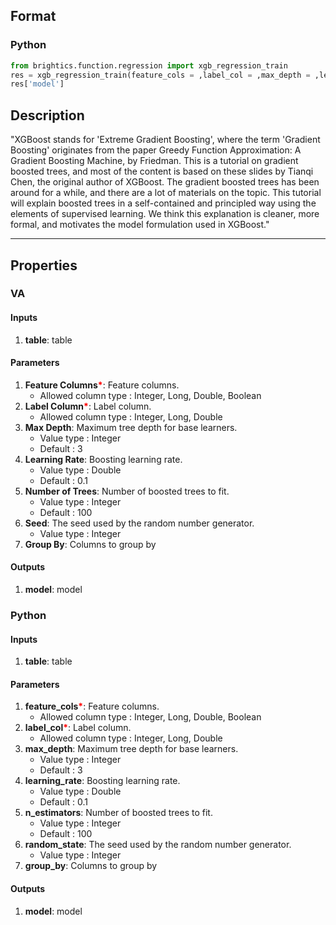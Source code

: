 ## Format
### Python
```python
from brightics.function.regression import xgb_regression_train
res = xgb_regression_train(feature_cols = ,label_col = ,max_depth = ,learning_rate = ,n_estimators = ,random_state = ,group_by = )
res['model']
```

## Description
"XGBoost stands for 'Extreme Gradient Boosting', where the term 'Gradient Boosting' originates from the paper Greedy Function Approximation: A Gradient Boosting Machine, by Friedman. This is a tutorial on gradient boosted trees, and most of the content is based on these slides by Tianqi Chen, the original author of XGBoost.
The gradient boosted trees has been around for a while, and there are a lot of materials on the topic. This tutorial will explain boosted trees in a self-contained and principled way using the elements of supervised learning. We think this explanation is cleaner, more formal, and motivates the model formulation used in XGBoost."

---

## Properties
### VA
#### Inputs
1. **table**: table

#### Parameters
1. **Feature Columns**<b style="color:red">*</b>: Feature columns.
   - Allowed column type : Integer, Long, Double, Boolean
2. **Label Column**<b style="color:red">*</b>: Label column.
   - Allowed column type : Integer, Long, Double
3. **Max Depth**: Maximum tree depth for base learners.
   - Value type : Integer
   - Default : 3
4. **Learning Rate**: Boosting learning rate.
   - Value type : Double
   - Default : 0.1
5. **Number of Trees**: Number of boosted trees to fit.
   - Value type : Integer
   - Default : 100
6. **Seed**: The seed used by the random number generator.
   - Value type : Integer
7. **Group By**: Columns to group by

#### Outputs
1. **model**: model

### Python
#### Inputs
1. **table**: table

#### Parameters
1. **feature_cols**<b style="color:red">*</b>: Feature columns.
   - Allowed column type : Integer, Long, Double, Boolean
2. **label_col**<b style="color:red">*</b>: Label column.
   - Allowed column type : Integer, Long, Double
3. **max_depth**: Maximum tree depth for base learners.
   - Value type : Integer
   - Default : 3
4. **learning_rate**: Boosting learning rate.
   - Value type : Double
   - Default : 0.1
5. **n_estimators**: Number of boosted trees to fit.
   - Value type : Integer
   - Default : 100
6. **random_state**: The seed used by the random number generator.
   - Value type : Integer
7. **group_by**: Columns to group by

#### Outputs
1. **model**: model


